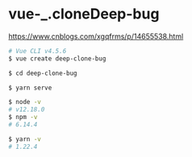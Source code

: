 # vue-_.cloneDeep-bug

https://www.cnblogs.com/xgqfrms/p/14655538.html



```sh
# Vue CLI v4.5.6
$ vue create deep-clone-bug

$ cd deep-clone-bug

$ yarn serve
```

```sh
$ node -v
# v12.18.0
$ npm -v
# 6.14.4

$ yarn -v
# 1.22.4

```